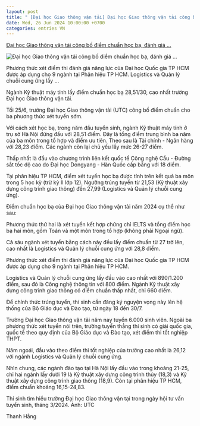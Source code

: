 ```yaml
---
layout: post
title: " [Đại học Giao thông vận tải] Đại học Giao thông vận tải công bố điểm chuẩn học bạ, đánh giá ..."
date: Wed, 26 Jun 2024 10:00:00 +0700
categories: entries VN
---
```

[Đại học Giao thông vận tải công bố điểm chuẩn học bạ, đánh giá ...](https://vnexpress.net/diem-chuan-hoc-ba-danh-gia-nang-luc-dai-hoc-giao-thong-van-tai-2024-4762698.html)

![Đại học Giao thông vận tải công bố điểm chuẩn học bạ, đánh giá ...](https://i2-vnexpress.vnecdn.net/2024/06/26/432000171-827632652744957-4945-5377-8006-1719367982.jpg?w=1200&h=0&q=100&dpr=1&fit=crop&s=uZcQLKG1kxrFWj8de9V0nQ)

Phương thức xét điểm thi đánh giá năng lực của Đại học Quốc gia TP HCM được áp dụng cho 9 ngành tại Phân hiệu TP HCM. Logistics và Quản lý chuỗi cung ứng lấy ...

Ngành Kỹ thuật máy tính lấy điểm chuẩn học bạ 28,51/30, cao nhất trường Đại học Giao thông vận tải.

Tối 25/6, trường Đại học Giao thông vận tải (UTC) công bố điểm chuẩn cho ba phương thức xét tuyển sớm.

Với cách xét học bạ, trong năm đầu tuyển sinh, ngành Kỹ thuật máy tính ở trụ sở Hà Nội đứng đầu với 28,51 điểm. Đây là tổng điểm trung bình ba năm của ba môn trong tổ hợp và điểm ưu tiên. Theo sau là Tài chính - Ngân hàng với 28,23 điểm. Các ngành còn lại chủ yếu lấy mức 26-27 điểm.

Thấp nhất là đầu vào chương trình liên kết quốc tế Công nghệ Cầu - Đường sắt tốc độ cao do Đại học Dongyang - Hàn Quốc cấp bằng với 18 điểm.

Tại phân hiệu TP HCM, điểm xét tuyển học bạ được tính trên kết quả ba môn trong 5 học kỳ (trừ kỳ II lớp 12). Ngưỡng trúng tuyển từ 21,53 (Kỹ thuật xây dựng công trình giao thông) đến 27,99 (Logistics và Quản lý chuỗi cung ứng).

Điểm chuẩn học bạ của Đại học Giao thông vận tải năm 2024 cụ thể như sau:

Phương thức thứ hai là xét tuyển kết hợp chứng chỉ IELTS và tổng điểm học bạ hai môn, gồm Toán và một môn trong tổ hợp (không phải Ngoại ngữ).

Cả sáu ngành xét tuyển bằng cách này đều lấy điểm chuẩn từ 27 trở lên, cao nhất là Logistics và Quản lý chuỗi cung ứng với 28,8 điểm.

Phương thức xét điểm thi đánh giá năng lực của Đại học Quốc gia TP HCM được áp dụng cho 9 ngành tại Phân hiệu TP HCM.

Logistics và Quản lý chuỗi cung ứng lấy đầu vào cao nhất với 890/1.200 điểm, sau đó là Công nghệ thông tin với 800 điểm. Ngành Kỹ thuật xây dựng công trình giao thông có điểm chuẩn thấp nhất, chỉ 660 điểm.

Để chính thức trúng tuyển, thí sinh cần đăng ký nguyện vọng này lên hệ thống của Bộ Giáo dục và Đào tạo, từ ngày 18 đến 30/7.

Trường Đại học Giao thông vận tải năm nay tuyển 6.000 sinh viên. Ngoài ba phương thức xét tuyển nói trên, trường tuyển thẳng thí sinh có giải quốc gia, quốc tế theo quy định của Bộ Giáo dục và Đào tạo, xét điểm thi tốt nghiệp THPT.

Năm ngoái, đầu vào theo điểm thi tốt nghiệp của trường cao nhất là 26,12 với ngành Logistics và Quản lý chuỗi cung ứng.

Nhìn chung, các ngành đào tạo tại Hà Nội lấy đầu vào trong khoảng 21-25, chỉ hai ngành lấy dưới 19 là Kỹ thuật xây dựng công trình thủy (18,3) và Kỹ thuật xây dựng công trình giao thông (18,9). Còn tại phân hiệu TP HCM, điểm chuẩn khoảng 16,15-24,83.

Thí sinh tìm hiểu trường Đại học Giao thông vận tại trong ngày hội tư vấn tuyển sinh, tháng 3/2024. Ảnh: UTC

Thanh Hằng


